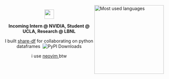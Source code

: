 <img align="right" src="https://github-readme-stats.vercel.app/api/top-langs/?username=RohanAdwankar&hide=html,css&langs_count=10&v=174&theme=dark&layout=compact&hide_border=true&bg_color=0D1117" height="220px" alt="Most used languages">
<p align="center"><img width="30" src="https://github.githubassets.com/images/mona-loading-default.gif"></p>
<p align="center"><b>Incoming Intern @ NVIDIA, Student @ UCLA, Research @ LBNL </b></p>
<p align="center">I built <a href="https://github.com/RohanAdwankar/share-df">share-df</a> for collaborating on python dataframes&nbsp;&nbsp;<img src="https://static.pepy.tech/badge/share-df" alt="PyPI Downloads"></p>
<p align="center"> i use <a href="https://github.com/RohanAdwankar/nvim"> neovim </a> btw </p>
